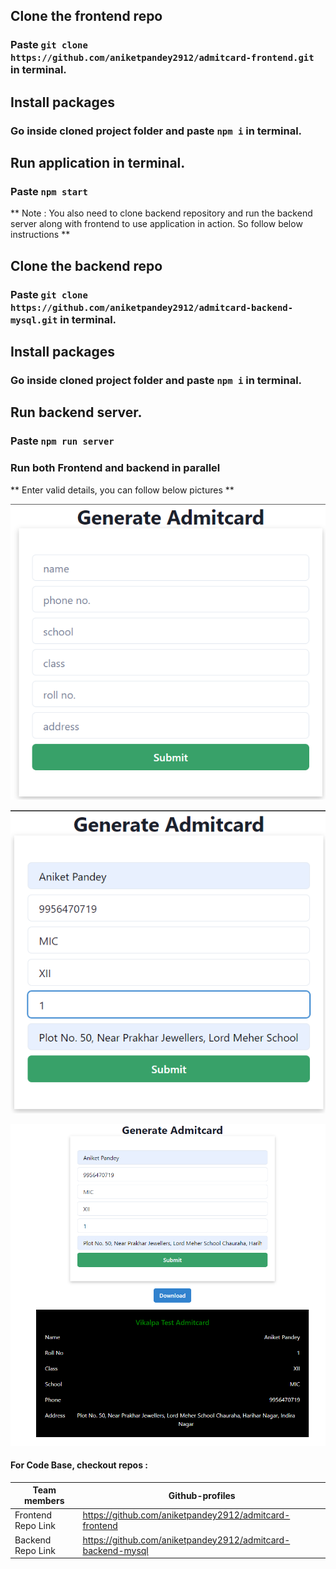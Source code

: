 ## Clone the frontend repo

### Paste `git clone https://github.com/aniketpandey2912/admitcard-frontend.git` in terminal.

## Install packages

### Go inside cloned project folder and paste `npm i` in terminal.

## Run application in terminal.

### Paste `npm start`

** Note : You also need to clone backend repository and run the backend server along with frontend to use application in action. So follow below instructions **

## Clone the backend repo

### Paste `git clone https://github.com/aniketpandey2912/admitcard-backend-mysql.git` in terminal.

## Install packages

### Go inside cloned project folder and paste `npm i` in terminal.

## Run backend server.

### Paste `npm run server`

### Run both Frontend and backend in parallel

** Enter valid details, you can follow below pictures **

<p align="center"><img src="./readme_images/1.png" alt="project-image"></p>
<p align="center"><img src="./readme_images/2.png" alt="project-image"></p>
<p align="center"><img src="./readme_images/3.png" alt="project-image"></p>

#### For Code Base, checkout repos :

| Team members       | Github-profiles                                               |
| ------------------ | ------------------------------------------------------------- |
| Frontend Repo Link | <https://github.com/aniketpandey2912/admitcard-frontend>      |
| Backend Repo Link  | <https://github.com/aniketpandey2912/admitcard-backend-mysql> |
